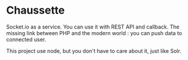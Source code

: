 Chaussette
==========

Socket.io as a service. You can use it with REST API and callback.
The missing link between PHP and the modern world : you can push data to connected user.

This project use node, but you don't have to care about it, just like Solr.